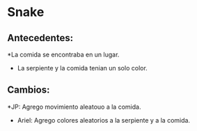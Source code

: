 # Snake
## Antecedentes:
*La comida se encontraba en un lugar.
* La serpiente y la comida tenian un solo color.
## Cambios:
*JP: Agrego movimiento aleatouo a la comida.
* Ariel: Agrego colores aleatorios  a la serpiente  y    a   la comida.
